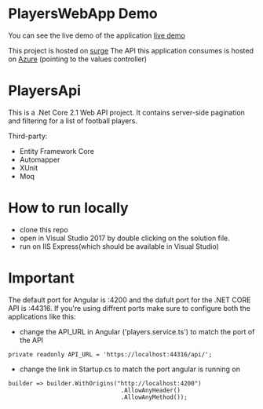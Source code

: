 # PlayersWebApp Demo

You can see the live demo of the application [live demo](http://tight-knowledge.surge.sh/)

This project is hosted on [surge](https://surge.sh/)
The API this application consumes is hosted on [Azure](https://playersapi20190603104754.azurewebsites.net/api/values) (pointing to the values controller) 

# PlayersApi
This is a .Net Core 2.1 Web API project. It contains server-side pagination and filtering for a list of football players.

Third-party:

- Entity Framework Core
- Automapper
- XUnit
- Moq


# How to run locally

- clone this repo
- open in Visual Studio 2017 by double clicking on the solution file.
- run on IIS Express(which should be available in Visual Studio)

# Important
The default port for Angular is :4200 and the dafult port for the .NET CORE API is :44316. If you're using diffrent ports make sure to configure both the applications like this:

- change the API_URL in Angular ('players.service.ts') to match the port of the API

```
private readonly API_URL = 'https://localhost:44316/api/';

```

- change the link in Startup.cs to match the port angular is running on

```
builder => builder.WithOrigins("http://localhost:4200")
                                .AllowAnyHeader()
                                .AllowAnyMethod());
```





